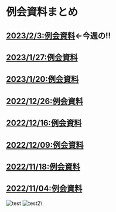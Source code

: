 # 例会資料まとめ
## [2023/2/3:例会資料](./2022/2023-0203.md)←**今週の!!**
## [2023/1/27:例会資料](./2022/2023-0127.md)
## [2023/1/20:例会資料](./2022/2023-0120.md)
## [2022/12/26:例会資料](./2022/2022-1223.md)
## [2022/12/16:例会資料](./2022/2022-1216.md)
## [2022/12/09:例会資料](./2022/2022-1209.md)
## [2022/11/18:例会資料](./2022/2022-1118.md)
## [2022/11/04:例会資料](./2022/2022-1104.md)
![test](https://drive.google.com/file/d/1TjxCaZknsnKwfDjuIvUq_jV6tJebv4FJ/view?usp=share_link)
![test2](https://photos.app.goo.gl/cjULsey4XLBR7nGE6)\


